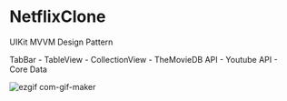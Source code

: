 # NetflixClone

UIKit MVVM Design Pattern

TabBar - TableView - CollectionView -  TheMovieDB API - Youtube API - Core Data

![ezgif com-gif-maker](https://user-images.githubusercontent.com/30289904/197469409-744d81a7-e8c0-483a-86ba-dbfe56c9a39e.gif)
